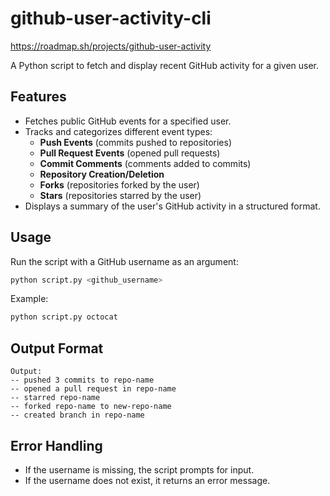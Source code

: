 # github-user-activity-cli

https://roadmap.sh/projects/github-user-activity

A Python script to fetch and display recent GitHub activity for a given user.

## Features

- Fetches public GitHub events for a specified user.
- Tracks and categorizes different event types:
  - **Push Events** (commits pushed to repositories)
  - **Pull Request Events** (opened pull requests)
  - **Commit Comments** (comments added to commits)
  - **Repository Creation/Deletion**
  - **Forks** (repositories forked by the user)
  - **Stars** (repositories starred by the user)
- Displays a summary of the user's GitHub activity in a structured format.


## Usage

Run the script with a GitHub username as an argument:

```sh
python script.py <github_username>
```

Example:

```sh
python script.py octocat
```

## Output Format

```
Output:
-- pushed 3 commits to repo-name
-- opened a pull request in repo-name
-- starred repo-name
-- forked repo-name to new-repo-name
-- created branch in repo-name
```

## Error Handling

- If the username is missing, the script prompts for input.
- If the username does not exist, it returns an error message.

